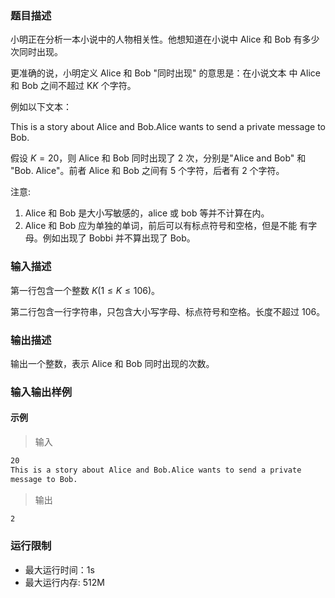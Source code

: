 ### 题目描述

小明正在分析一本小说中的人物相关性。他想知道在小说中 Alice 和 Bob 有多少次同时出现。

更准确的说，小明定义 Alice 和 Bob "同时出现" 的意思是：在小说文本 中 Alice 和 Bob 之间不超过 K*K* 个字符。

例如以下文本：

This is a story about Alice and Bob.Alice wants to send a private message to Bob.

假设 $K = 20$，则 Alice 和 Bob 同时出现了 2 次，分别是"Alice and Bob" 和 "Bob. Alice"。前者 Alice 和 Bob 之间有 5 个字符，后者有 2 个字符。

注意:

1. Alice 和 Bob 是大小写敏感的，alice 或 bob 等并不计算在内。
2. Alice 和 Bob 应为单独的单词，前后可以有标点符号和空格，但是不能 有字母。例如出现了 Bobbi 并不算出现了 Bob。

### 输入描述

第一行包含一个整数 $K(1≤K≤106)$。

第二行包含一行字符串，只包含大小写字母、标点符号和空格。长度不超过 $106$。

### 输出描述

输出一个整数，表示 Alice 和 Bob 同时出现的次数。

### 输入输出样例

#### 示例

> 输入

```txt
20
This is a story about Alice and Bob.Alice wants to send a private
message to Bob.
```

> 输出

```txt
2
```

### 运行限制

- 最大运行时间：1s
- 最大运行内存: 512M
